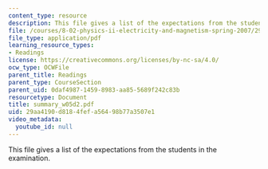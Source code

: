 ```yaml
---
content_type: resource
description: This file gives a list of the expectations from the students in the examination.
file: /courses/8-02-physics-ii-electricity-and-magnetism-spring-2007/29aa4190d8184fefa56498b77a3507e1_summary_w05d2.pdf
file_type: application/pdf
learning_resource_types:
- Readings
license: https://creativecommons.org/licenses/by-nc-sa/4.0/
ocw_type: OCWFile
parent_title: Readings
parent_type: CourseSection
parent_uid: 0daf4987-1459-8983-aa85-5689f242c83b
resourcetype: Document
title: summary_w05d2.pdf
uid: 29aa4190-d818-4fef-a564-98b77a3507e1
video_metadata:
  youtube_id: null
---
```

This file gives a list of the expectations from the students in the examination.